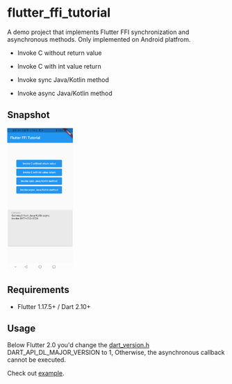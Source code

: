 # flutter_ffi_tutorial

A demo project that implements Flutter FFI synchronization and asynchronous methods.
Only implemented on Android platfrom.

- Invoke C without return value

- Invoke C with int value return

- Invoke sync Java/Kotlin method

- Invoke async Java/Kotlin method

## Snapshot

<img src=".images/demo.jpg" width="30%"/>

## Requirements

- Flutter 1.17.5+ / Dart 2.10+

## Usage

Below Flutter 2.0 you'd change the [dart_version.h](https://github.com/VomPom/flutter_ffi_tutorial/blob/main/android/src/main/jni/internal/dart_version.h) DART_API_DL_MAJOR_VERSION to 1, Otherwise, the asynchronous callback cannot be executed.

Check out [example](https://github.com/VomPom/flutter_ffi_tutorial/tree/main/example).
